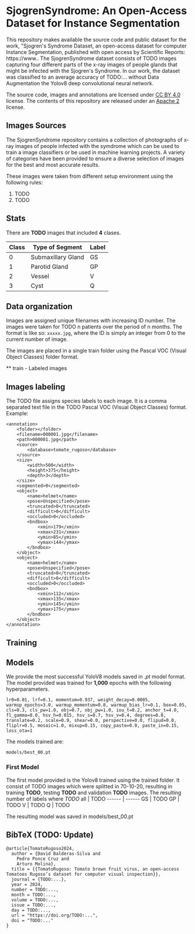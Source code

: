 # SjogrenSyndrome: An Open-Access Dataset for Instance Segmentation

This repository makes available the source code and public dataset for the work, "Sjogren's Syndrome Dataset, an open-access dataset for computer Instance Segmentation, published with open access by Scientific Reports: https://www.. The SjogrenSyndrome dataset consists of TODO images capturing four different parts of the x-ray images of people glands that might be infected with the Sjogren's Syndrome. In our work, the dataset was classified to an average accuracy of TODO:... without Data Augmentation the Yolov8 deep convolutional neural network.

The source code, images and annotations are licensed under [CC BY 4.0](https://creativecommons.org/licenses/by/4.0/) license. The contents of this repository are released under an [Apache 2](LICENSE) license.

## Images Sources
The SjogrenSyndrome repository contains a collection of photographs of x-ray images of people infected with the symdrome which can be used to train a image classifiers or be used in machine learning projects. A variety of categories have been provided to ensure a diverse selection of images for the best and most accurate results.

These images were taken from different setup environment using the following rules:
1. TODO
2. TODO 

## Stats
There are **TODO** images that included **4** clases.

Class | Type of Segment | Label 
------ | ------ | ------ 
0   | Submaxillary Gland  | GS       
1   | Parotid Gland  | GP       
2   | Vessel | V     
3   | Cyst | Q         

## Data organization

Images are assigned unique filenames with increasing ID number. The images were taken for TODO n patients over the period of n months. The format is like so: ```xxxxx.jpg```, where the ID is simply an integer from 0 to the current number of image.

The images are placed in a single train folder using the Pascal VOC (Visual Object Classes) folder format.

** train - Labeled images

## Images labeling

The TODO file assigns species labels to each image. It is a comma separated text file in the TODO Pascal VOC (Visual Object Classes) format. Example:

```
<annotation>
    <folder></folder>
    <filename>000001.jpg</filename>
    <path>000001.jpg</path>
    <source>
        <database>tomate_rugoso</database>
    </source>
    <size>
        <width>500</width>
        <height>375</height>
        <depth>3</depth>
    </size>
    <segmented>0</segmented>
    <object>
        <name>helmet</name>
        <pose>Unspecified</pose>
        <truncated>0</truncated>
        <difficult>0</difficult>
        <occluded>0</occluded>
        <bndbox>
            <xmin>179</xmin>
            <xmax>231</xmax>
            <ymin>85</ymin>
            <ymax>144</ymax>
        </bndbox>
    </object>
    <object>
        <name>helmet</name>
        <pose>Unspecified</pose>
        <truncated>0</truncated>
        <difficult>0</difficult>
        <occluded>0</occluded>
        <bndbox>
            <xmin>112</xmin>
            <xmax>135</xmax>
            <ymin>145</ymin>
            <ymax>175</ymax>
        </bndbox>
    </object>
</annotation>
```

## Training

## Models

We provide the most successful YoloV8 models saved in *.pt* model format. The model provided was trained for **1,000** epochs with the following hyperparameters. 
```
lr0=0.01, lrf=0.1, momentum=0.937, weight_decay=0.0005, warmup_epochs=3.0, warmup_momentum=0.8, warmup_bias_lr=0.1, box=0.05, cls=0.3, cls_pw=1.0, obj=0.7, obj_pw=1.0, iou_t=0.2, anchor_t=4.0, fl_gamma=0.0, hsv_h=0.015, hsv_s=0.7, hsv_v=0.4, degrees=0.0, translate=0.2, scale=0.9, shear=0.0, perspective=0.0, flipud=0.0, fliplr=0.5, mosaic=1.0, mixup=0.15, copy_paste=0.0, paste_in=0.15, loss_ota=1
```

The models trained are: 

```
models/best_00.pt
```

### First Model
The first model provided is the Yolov8 trained using the trained folder. It consist of TODO images which were splitted in 70-10-20, resulting in training **TODO**, testing **TODO** and validation **TODO** images. The resulting number of labels where *TODO*
 all        | TODO
 ------ | ------
 GS     | TODO
 GP     | TODO
 V     | TODO
 Q     | TODO 

The resulting model was saved in models/best_00.pt

## BibTeX (TODO: Update)
```
@article{TomatoRugoso2024,
  author = {David Balderas-Silva and
    Pedro Ponce Cruz and 
    Arturo Molina},
  title = {{TomatoRugoso: Tomato brown fruit virus, an open-access Tomatoes Rugoso’s dataset for computer visual inspection}},
  journal = {TODO:...},
  year = 2024,
  number = TODO:...,
  month = TODO:...,
  volume = TODO:...,
  issue = TODO:...,
  day = TODO:...,
  url = "https://doi.org/TODO:...",
  doi = "TODO:..."
}

```
